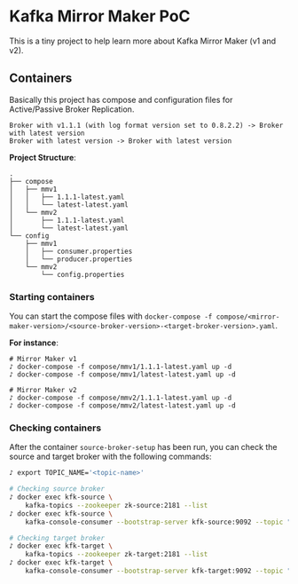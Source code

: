 # Kafka Mirror Maker PoC

This is a tiny project to help learn more about Kafka Mirror Maker (v1 and v2).

## Containers

Basically this project has compose and configuration files for Active/Passive
Broker Replication.

```text
Broker with v1.1.1 (with log format version set to 0.8.2.2) -> Broker with latest version
Broker with latest version -> Broker with latest version
```

**Project Structure**:
```text
.
├── compose
│   ├── mmv1
│   │   ├── 1.1.1-latest.yaml
│   │   └── latest-latest.yaml
│   └── mmv2
│       ├── 1.1.1-latest.yaml
│       └── latest-latest.yaml
└── config
    ├── mmv1
    │   ├── consumer.properties
    │   └── producer.properties
    └── mmv2
        └── config.properties
```

### Starting containers

You can start the compose files with
`docker-compose -f compose/<mirror-maker-version>/<source-broker-version>-<target-broker-version>.yaml`.

**For instance**:
```
# Mirror Maker v1
♪ docker-compose -f compose/mmv1/1.1.1-latest.yaml up -d
♪ docker-compose -f compose/mmv1/latest-latest.yaml up -d

# Mirror Maker v2
♪ docker-compose -f compose/mmv2/1.1.1-latest.yaml up -d
♪ docker-compose -f compose/mmv2/latest-latest.yaml up -d
```

### Checking containers

After the container `source-broker-setup` has been run, you can check the source
and target broker with the following commands:

```bash
♪ export TOPIC_NAME='<topic-name>'

# Checking source broker
♪ docker exec kfk-source \
    kafka-topics --zookeeper zk-source:2181 --list
♪ docker exec kfk-source \
    kafka-console-consumer --bootstrap-server kfk-source:9092 --topic "${TOPIC_NAME}" --from-beginning

# Checking target broker
♪ docker exec kfk-target \
    kafka-topics --zookeeper zk-target:2181 --list
♪ docker exec kfk-target \
    kafka-console-consumer --bootstrap-server kfk-target:9092 --topic "${TOPIC_NAME}" --from-beginning
```
